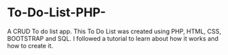 # To-Do-List-PHP-
A CRUD To do list app.
This To Do List was created using PHP, HTML, CSS, BOOTSTRAP and SQL.
I followed a tutorial to learn about how it works and how to create it.

